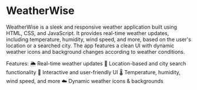 # WeatherWise
WeatherWise is a sleek and responsive weather application built using HTML, CSS, and JavaScript. It provides real-time weather updates, including temperature, humidity, wind speed, and more, based on the user's location or a searched city. The app features a clean UI with dynamic weather icons and background changes according to weather conditions.

Features:
🌦️ Real-time weather updates
📍 Location-based and city search functionality
🎨 Interactive and user-friendly UI
🌡️ Temperature, humidity, wind speed, and more
☁️ Dynamic weather icons & backgrounds
